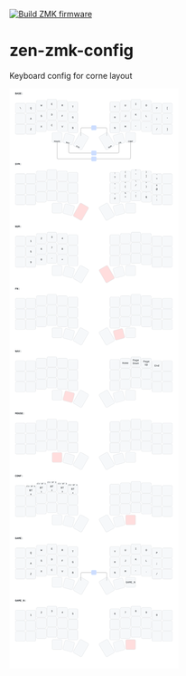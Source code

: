 [![Build ZMK firmware](https://github.com/not-in-stock/zen-zmk-config/actions/workflows/build.yml/badge.svg)](https://github.com/not-in-stock/zen-zmk-config/actions/workflows/build.yml)
# zen-zmk-config
Keyboard config for corne layout

![](keymap/corneish_zen.svg)

